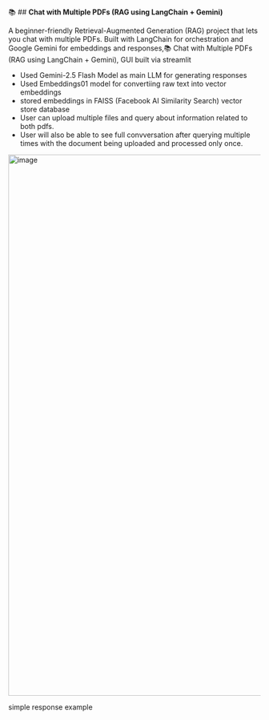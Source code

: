 📚 ## **Chat with Multiple PDFs (RAG using LangChain + Gemini)**

A beginner-friendly Retrieval-Augmented Generation (RAG) project that lets you chat with multiple PDFs. Built with LangChain for orchestration and Google Gemini for embeddings and responses,📚 Chat with Multiple PDFs (RAG using LangChain + Gemini), GUI built via streamlit

- Used Gemini-2.5 Flash Model as main LLM for generating responses
- Used Embeddings01 model for convertiing raw text into vector embeddings
- stored embeddings in FAISS (Facebook AI Similarity Search) vector store database
- User can upload multiple files and query about information related to both pdfs.
- User will also be able to see full convversation after querying multiple times with the document being uploaded and processed only once.
<img width="1920" height="1080" alt="image" src="https://github.com/user-attachments/assets/3d873c34-daef-41a3-a990-511d2a7316ba" />

simple response example 
